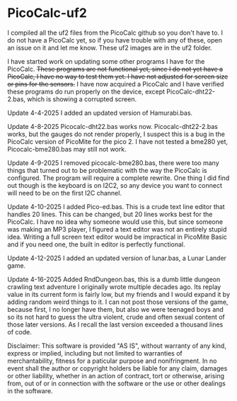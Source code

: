 # PicoCalc-uf2

I compiled all the uf2 files from the PicoCalc github so you don't have to. I do not have a PicoCalc yet, so if you have trouble with any of these, open an issue on it and let me know. These uf2 images are in the uf2 folder.

I have started work on updating some other programs I have for the PicoCalc. ~~These programs are not functional yet, since I do not yet have a PicoCalc, I have no way to test them yet. I have not adjusted for screen size or pins for the sensors.~~ I have now acquired a PicoCalc and I have verified these programs do run properly on the device, except PicoCalc-dht22-2.bas, which is showing a corrupted screen.

Update 4-4-2025
I added an updated version of Hamurabi.bas.

Update 4-8-2025
Picocalc-dht22.bas works now. Picocalc-dht22-2.bas works, but the gauges do not render properly, I suspect this is a bug in the PicoCalc version of PicoMite for the pico 2. I have not tested a bme280 yet, Picocalc-bme280.bas may still not work.

Update 4-9-2025
I removed picocalc-bme280.bas, there were too many things that turned out to be problematic with the way the PicoCalc is configured. The program will require a complete rewrite. One thing I did find out though is the keyboard is on I2C2, so any device you want to connect will need to be on the first I2C channel.

Update 4-10-2025
I added Pico-ed.bas. This is a crude text line editor that handles 20 lines. This can be changed, but 20 lines works best for the PicoCalc. I have no idea why someone would use this, but since someone was making an MP3 player, I figured a text editor was not an entirely stupid idea. Writing a full screen text editor would be impractical in PicoMite Basic and if you need one, the built in editor is perfectly functional.

Update 4-12-2025
I added an updated version of lunar.bas, a Lunar Lander game.

Update 4-16-2025
Added RndDungeon.bas, this is a dumb little dungeon crawling text adventure I originally wrote multiple decades ago. Its replay value in its current form is fairly low, but my friends and I would expand it by adding random weird things to it. I can not post those versions of the game, because first, I no longer have them, but also we were teenaged boys and so its not hard to guess the ultra violent, crude and often sexual content of those later versions. As I recall the last version exceeded a thousand lines of code.

Disclaimer: This software is provided "AS IS", without warranty of any kind, express or implied, including but not limited to warranties of merchantability, fitness for a paticular purpose and nonifringment. In no event shall the author or copyright holders be liable for any claim, damages or other liability, whether in an action of contract, tort or otherwise, arising from, out of or in connection with the software or the use or other dealings in the software.
